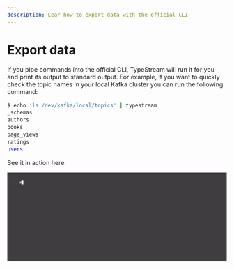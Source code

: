 ```yaml
---
description: Lear how to export data with the official CLI
---
```


# Export data

If you pipe commands into the official CLI, TypeStream will run it for you and print its output to standard output. For example, if you want to quickly check the topic names in your local Kafka cluster you can run the following command:

```sh
$ echo 'ls /dev/kafka/local/topics' | typestream
_schemas
authors
books
page_views
ratings
users
```

See it in action here:

![export](../../../assets/vhs/export.gif)
